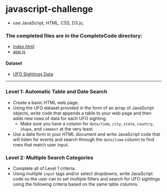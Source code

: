 # javascript-challenge
* use JavaScript, HTML, CSS, D3.js;

### The completed files are in the CompleteCode directory: 
* [index.html](UFO-level-1_and_2/CompleteCode/index.html)
* [app.js](UFO-level-1_and_2/CompleteCode/static/js/app.js)
#### Dataset
* [UFO Sightings Data](UFO-level-1_and_2/CompleteCode/static/js/data.js)

- - -

### Level 1: Automatic Table and Date Search
* Create a basic HTML web page.
* Using the UFO dataset provided in the form of an array of JavaScript objects, write code that appends a table to your web page and then adds new rows of data for each UFO sighting.
  * Make sure you have a column for `date/time`, `city`, `state`, `country`, `shape`, and `comment` at the very least.
* Use a date form in your HTML document and write JavaScript code that will listen for events and search through the `date/time` column to find rows that match user input.


### Level 2: Multiple Search Categories
* Complete all of Level 1 criteria.
* Using multiple `input` tags and/or select dropdowns, write JavaScript code so the user can to set multiple filters and search for UFO sightings using the following criteria based on the same table columns.

